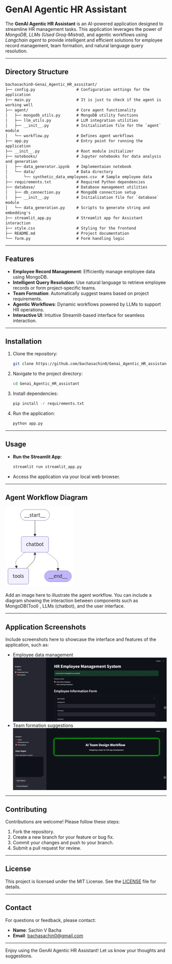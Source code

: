 # GenAI Agentic HR Assistant

The **GenAI Agentic HR Assistant** is an AI-powered application designed to streamline HR management tasks. This application leverages the power of *MongoDB*, *LLMs (Used Groq-Mistral)*, and agentic workflows using *Langchain agent* to provide intelligent and efficient solutions for employee record management, team formation, and natural language query resolution.

---

## Directory Structure

```plaintext
bachasachin0-Genai_Agentic_HR_asssitant/
├── config.py                  # Configuration settings for the application
├── main.py                    # It is just to check if the agent is working well
├── agent/                     # Core agent functionality
│   ├── mongodb_utils.py       # MongoDB utility functions
│   ├── llm_utils.py           # LLM integration utilities
│   ├── __init__.py            # Initialization file for the `agent` module
│   └── workflow.py            # Defines agent workflows
├── app.py                     # Entry point for running the application
├── __init__.py                # Root module initializer
├── notebooks/                 # Jupyter notebooks for data analysis and generation
│   ├── data_generator.ipynb   # Implementaion notebook
│   └── data/                  # Data directory
│       └── synthetic_data_employees.csv  # Sample employee data
├── requirements.txt           # Required Python dependencies
├── database/                  # Database management utilities
│   ├── db_connection.py       # MongoDB connection setup
│   ├── __init__.py            # Initialization file for `database` module
│   └── data_generation.py     # Scripts to generate string and embedding's
├── streamlit_app.py           # Streamlit app for Assistant interaction
├── style.css                  # Styling for the frontend
├── README.md                  # Project documentation
└── form.py                    # Form handling logic
```

---

## Features

- **Employee Record Management**: Efficiently manage employee data using MongoDB.
- **Intelligent Query Resolution**: Use natural language to retrieve employee records or form project-specific teams.
- **Team Formation**: Automatically suggest teams based on project requirements.
- **Agentic Workflows**: Dynamic workflows powered by LLMs to support HR operations.
- **Interactive UI**: Intuitive Streamlit-based interface for seamless interaction.

---

## Installation

1. Clone the repository:
   ```bash
   git clone https://github.com/bachasachin0/Genai_Agentic_HR_assistant.git
   ```

2. Navigate to the project directory:
   ```bash
   cd Genai_Agentic_HR_assistant
   ```

3. Install dependencies:
   ```bash
   pip install -r requirements.txt
   ```

4. Run the application:
   ```bash
   python app.py
   ```

---

## Usage

- **Run the Streamlit App**:
  ```bash
  streamlit run streamlit_app.py
  ```
- Access the application via your local web browser.

---

## Agent Workflow Diagram
![Agent Workflow](img/agent_workflow.jpg)

Add an image here to illustrate the agent workflow. You can include a diagram showing the interaction between components such as MongoDB(Tool) , LLMs (chatbot), and the user interface.

---

## Application Screenshots

Include screenshots here to showcase the interface and features of the application, such as:
- Employee data management
![Adding employees](img/form.jpg)
- Team formation suggestions
![Team formation](img/assistant.jpg)

---

## Contributing

Contributions are welcome! Please follow these steps:

1. Fork the repository.
2. Create a new branch for your feature or bug fix.
3. Commit your changes and push to your branch.
4. Submit a pull request for review.

---

## License

This project is licensed under the MIT License. See the [LICENSE](LICENSE) file for details.

---

## Contact

For questions or feedback, please contact:

- **Name**: Sachin V Bacha
- **Email**: bachasachin0@gmail.com


---

Enjoy using the GenAI Agentic HR Assistant! Let us know your thoughts and suggestions.

